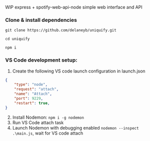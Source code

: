WIP express + spotify-web-api-node simple web interface and API



### Clone & install dependencies

`git clone https://github.com/delaneyb/uniquify.git`

`cd uniquify`

`npm i`





### VS Code development setup:

1. Create the following VS code launch configuration in launch.json

```json
{
    "type": "node",
    "request": "attach",
    "name": "Attach",
    "port": 9229,
    "restart": true,
}
```

2. Install Nodemon: `npm i -g nodemon`
3. Run VS Code attach task
4. Launch Nodemon with debugging enabled `nodemon --inspect .\main.js`, wait for VS code attach